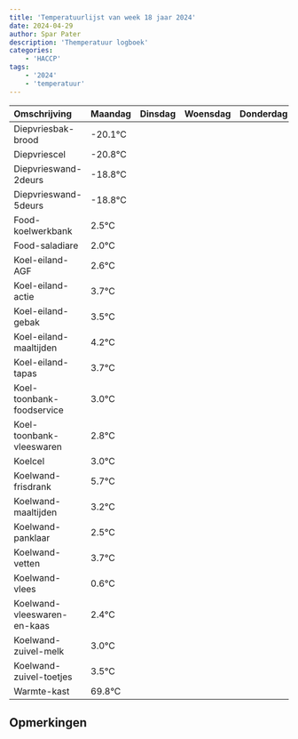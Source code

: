 ```yaml
---
title: 'Temperatuurlijst van week 18 jaar 2024'
date: 2024-04-29
author: Spar Pater
description: 'Themperatuur logboek'
categories:
    - 'HACCP'
tags:
    - '2024'
    - 'temperatuur'
---
```

|Omschrijving|Maandag|Dinsdag|Woensdag|Donderdag|Vrijdag|Zaterdag|Zondag|
|:---|:---|:---|:---|:---|:---|:---|:---|
|Diepvriesbak-brood|-20.1°C| | | | | | |
|Diepvriescel|-20.8°C| | | | | | |
|Diepvrieswand-2deurs|-18.8°C| | | | | | |
|Diepvrieswand-5deurs|-18.8°C| | | | | | |
|Food-koelwerkbank|2.5°C| | | | | | |
|Food-saladiare|2.0°C| | | | | | |
|Koel-eiland-AGF|2.6°C| | | | | | |
|Koel-eiland-actie|3.7°C| | | | | | |
|Koel-eiland-gebak|3.5°C| | | | | | |
|Koel-eiland-maaltijden|4.2°C| | | | | | |
|Koel-eiland-tapas|3.7°C| | | | | | |
|Koel-toonbank-foodservice|3.0°C| | | | | | |
|Koel-toonbank-vleeswaren|2.8°C| | | | | | |
|Koelcel|3.0°C| | | | | | |
|Koelwand-frisdrank|5.7°C| | | | | | |
|Koelwand-maaltijden|3.2°C| | | | | | |
|Koelwand-panklaar|2.5°C| | | | | | |
|Koelwand-vetten|3.7°C| | | | | | |
|Koelwand-vlees|0.6°C| | | | | | |
|Koelwand-vleeswaren-en-kaas|2.4°C| | | | | | |
|Koelwand-zuivel-melk|3.0°C| | | | | | |
|Koelwand-zuivel-toetjes|3.5°C| | | | | | |
|Warmte-kast|69.8°C| | | | | | |

## Opmerkingen



